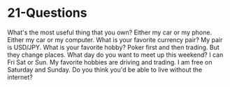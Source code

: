 # 21-Questions
What's the most useful thing that you own? Either my car or my phone. 
Either my car or my computer. What is your favorite currency pair?
My pair is USD/JPY. 
What is your favorite hobby?
Poker first and then trading. But they change places. 
What day do you want to meet up this weekend? I can Fri Sat or Sun.
My favorite hobbies are driving and trading. I am free on Saturday and Sunday. Do you think you'd be able to live without the internet?

